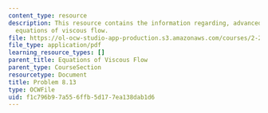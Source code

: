```yaml
---
content_type: resource
description: This resource contains the information regarding, advanced fluid mechanics,
  equations of viscous flow.
file: https://ol-ocw-studio-app-production.s3.amazonaws.com/courses/2-25-advanced-fluid-mechanics-fall-2013/f1c796b97a556ffb5d177ea138dab1d6_MIT2_25F13_Shapi8.13_Prob.pdf
file_type: application/pdf
learning_resource_types: []
parent_title: Equations of Viscous Flow
parent_type: CourseSection
resourcetype: Document
title: Problem 8.13
type: OCWFile
uid: f1c796b9-7a55-6ffb-5d17-7ea138dab1d6
---
```

